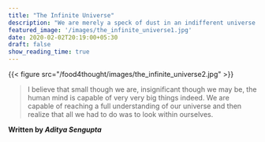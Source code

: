 ```yaml
---
title: "The Infinite Universe"
description: "We are merely a speck of dust in an indifferent universe or are We?"
featured_image: '/images/the_infinite_universe1.jpg'
date: 2020-02-02T20:19:00+05:30
draft: false
show_reading_time: true
---
```

{{< figure src="/food4thought/images/the_infinite_universe2.jpg" >}}

>I believe that small though we are, insignificant though we may be, the human mind is capable of very very big things indeed. We are capable of reaching a full understanding of our universe and then realize that all we had to do was to look within ourselves.

**Written by _Aditya Sengupta_**

<div id="commento"></div>
<script src="https://cdn.commento.io/js/commento.js"></script>
